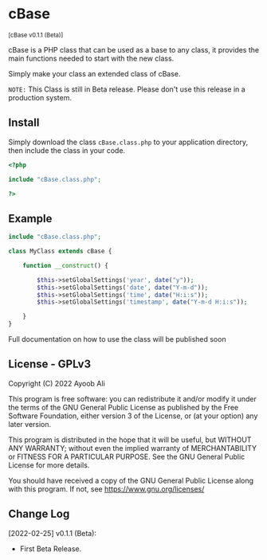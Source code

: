 # cBase

<sub>[cBase v0.1.1 (Beta)]</sub>

cBase is a PHP class that can be used as a base to any class, it provides the main functions needed to start with the new class.

Simply make your class an extended class of cBase.

`NOTE:` This Class is still in Beta release. Please don't use this release in a production system.

## Install

Simply download the class `cBase.class.php` to your application directory, then include the class in your code.

```php
<?php

include "cBase.class.php";

?>
```

## Example

```php
include "cBase.class.php";

class MyClass extends cBase {

    function __construct() {

        $this->setGlobalSettings('year', date("y"));
        $this->setGlobalSettings('date', date("Y-m-d"));
        $this->setGlobalSettings('time', date("H:i:s"));
        $this->setGlobalSettings('timestamp', date("Y-m-d H:i:s"));

    }
}
```

Full documentation on how to use the class will be published soon

## License - GPLv3

Copyright (C) 2022  Ayoob Ali

This program is free software: you can redistribute it and/or modify it under the terms of the GNU General Public License as published by the Free Software Foundation, either version 3 of the License, or (at your option) any later version.

This program is distributed in the hope that it will be useful, but WITHOUT ANY WARRANTY; without even the implied warranty of MERCHANTABILITY or FITNESS FOR A PARTICULAR PURPOSE.  See the GNU General Public License for more details.

You should have received a copy of the GNU General Public License along with this program. If not, see <https://www.gnu.org/licenses/>

## Change Log

[2022-02-25] v0.1.1 (Beta):

- First Beta Release.
